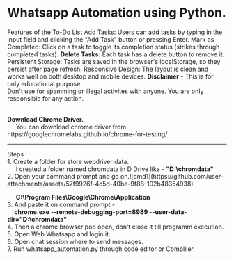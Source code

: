 # Whatsapp Automation using Python.
Features of the To-Do List
Add Tasks: Users can add tasks by typing in the input field and clicking the "Add Task" button or pressing Enter.
Mark as Completed: Click on a task to toggle its completion status (strikes through completed tasks).
<b>Delete Tasks:</b> Each task has a delete button to remove it.
Persistent Storage: Tasks are saved in the browser's localStorage, so they persist after page refresh.
Responsive Design: The layout is clean and works well on both desktop and mobile devices.
<b>Disclaimer</b> - This is for only educational purpose.<br>
Don't use for spamming or illegal activites with anyone. You are only responsible for any action.

<br>
<b>Download Chrome Driver.</b><br>
&nbsp;&nbsp;&nbsp;&nbsp;&nbsp;You can download chrome driver from https://googlechromelabs.github.io/chrome-for-testing/

<hr>
Steps : <br>
1. Create a folder for store webdriver data.<br>
&nbsp;&nbsp;&nbsp;&nbsp&nbsp;I created a folder named chromdata in D Drive like - <b>"D:\chromdata"</b><br>
2. Open your command prompt and go on.![cmd1](https://github.com/user-attachments/assets/57f9926f-4c5d-40be-9f88-102b48354938)


&nbsp;&nbsp;&nbsp;&nbsp;&nbsp;<b>C:\Program Files\Google\Chrome\Application</b><br>
3. And paste it on command prompt - <br>&nbsp;&nbsp;&nbsp;&nbsp;<b>chrome.exe --remote-debugging-port=8989 --user-data-dir="D:\chromdata"</b><br>
4. Then a chrome browser pop open, don't close it till programm execution.<br>
5. Open Web Whatsapp and login it.<br>
6. Open chat session where to send messages.<br>
7. Run whatsapp_automation.py through code editor or Compliler.
